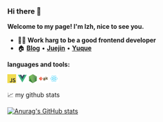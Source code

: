 ### Hi there 👋
**Welcome to my page! I'm lzh, nice to see you.**

- :man_technologist: **Work harg to be a good frontend developer**
- :house: [**Blog**](https://lizehongss.github.io/newBlog/)  • [**Juejin**](https://juejin.cn/user/2348212566891831) • [**Yuque**](https://www.yuque.com/lzhlzh)

**languages and tools:**

<code><img height="20" src="https://raw.githubusercontent.com/github/explore/80688e429a7d4ef2fca1e82350fe8e3517d3494d/topics/javascript/javascript.png"></code>
<code><img height="20" src="https://raw.githubusercontent.com/github/explore/80688e429a7d4ef2fca1e82350fe8e3517d3494d/topics/vue/vue.png"></code>
<code><img height="20" src="https://raw.githubusercontent.com/github/explore/80688e429a7d4ef2fca1e82350fe8e3517d3494d/topics/nodejs/nodejs.png"></code>
<code><img height="20" src="https://raw.githubusercontent.com/github/explore/80688e429a7d4ef2fca1e82350fe8e3517d3494d/topics/git/git.png"></code>
<code><img height="20" src="https://raw.githubusercontent.com/github/explore/80688e429a7d4ef2fca1e82350fe8e3517d3494d/topics/react/react.png"></code>




📈 my github stats

[![Anurag's GitHub stats](https://github-readme-stats.vercel.app/api?username=lizehongss&count_private=true&show_icons=true&theme=merko)](https://github.com/anuraghazra/github-readme-stats)
